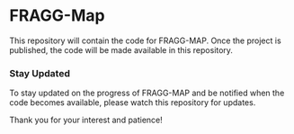 # FRAGG-Map
This repository will contain the code for FRAGG-MAP. Once the project is published, the code will be made available in this repository.

### Stay Updated

To stay updated on the progress of FRAGG-MAP and be notified when the code becomes available, please watch this repository for updates.

Thank you for your interest and patience!
